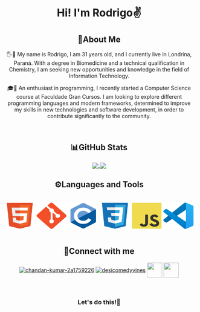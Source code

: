 <div align="center">

# Hi! I'm Rodrigo✌️

## 🧷About Me

🖐️🧑 My name is Rodrigo, I am 31 years old, and I currently live in Londrina, Paraná. With a degree in Biomedicine and a technical qualification in Chemistry, I am seeking new opportunities and knowledge in the field of Information Technology.

🎓🚀 An enthusiast in programming, I recently started a Computer Science course at Faculdade Gran Cursos. I am looking to explore different programming languages and modern frameworks, determined to improve my skills in new technologies and software development, in order to contribute significantly to the community.

<br>

## 📊GitHub Stats
<a href="https://github.com/rodrigo-terra/github-readme-stats">
  <img height=160 align="center" src="https://github-readme-stats.vercel.app/api?username=rodrigo-terra&show_icons=true&theme=dracula" />
</a>
<a href="https://github.com/anuraghazra/convoychat">
  <img height=160 align="center" src="https://github-readme-stats.vercel.app/api/top-langs?username=rodrigo-terra&layout=compact&langs_count=8&card_width=320&theme=dracula" />
</a>

<br>


## ⚙️Languages and Tools
<div style="display: inline_block"><br>
  <img align="center" alt="Rafa-Js" height="70" width="80" src="https://github.com/devicons/devicon/blob/master/icons/html5/html5-original.svg">
  <img align="center" alt="Rafa-Js" height="70" width="80" src="https://github.com/devicons/devicon/blob/master/icons/git/git-original.svg">
  <img align="center" alt="Rafa-Js" height="70" width="80" src="https://github.com/devicons/devicon/blob/master/icons/c/c-original.svg">
  <img align="center" alt="Rafa-Js" height="70" width="80" src="https://github.com/devicons/devicon/blob/master/icons/css3/css3-original.svg">
  <img align="center" alt="Rafa-Js" height="70" width="80" src="https://github.com/devicons/devicon/blob/master/icons/javascript/javascript-original.svg">
  <img align="center" alt="Rafa-Js" height="70" width="80" src="https://github.com/devicons/devicon/blob/master/icons/vscode/vscode-original.svg">
</div>

<br>

## 🔗Connect with me

<a href="https://linkedin.com/in/rodrigo93terra" target="blank"><img align="center" src="https://raw.githubusercontent.com/rahuldkjain/github-profile-readme-generator/master/src/images/icons/Social/linked-in-alt.svg" alt="chandan-kumar-2a1759226" height="40" width="40" /></a>
<a href="https://instagram.com/ro_terra93" target="blank"><img align="center" src="https://raw.githubusercontent.com/rahuldkjain/github-profile-readme-generator/master/src/images/icons/Social/instagram.svg" alt="desicomedyvines" height="40" width="40" /></a>
<a href="mailto:rodrigo93terra@gmail.com" target="blank"><img align="center" src="https://user-images.githubusercontent.com/86986628/206201266-c519b0d4-d953-45c0-b9ec-253d639c828a.png" height="40" width="40"></a>
<a href="https://discord.gg/rodrigo93terra" target="blank"><img align="center" src="https://user-images.githubusercontent.com/86986628/206200626-9999d426-91e8-4050-9430-93c72c21b633.png" height="40" width="40"></a>

<br>

### Let's do this!👊
</div>
